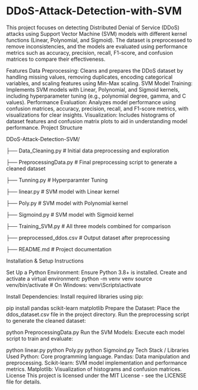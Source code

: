 # DDoS-Attack-Detection-with-SVM
This project focuses on detecting Distributed Denial of Service (DDoS) attacks using Support Vector Machine (SVM) models with different kernel functions (Linear, Polynomial, and Sigmoid). The dataset is preprocessed to remove inconsistencies, and the models are evaluated using performance metrics such as accuracy, precision, recall, F1-score, and confusion matrices to compare their effectiveness.

Features
Data Preprocessing: Cleans and prepares the DDoS dataset by handling missing values, removing duplicates, encoding categorical variables, and scaling features using Min-Max scaling.
SVM Model Training: Implements SVM models with Linear, Polynomial, and Sigmoid kernels, including hyperparameter tuning (e.g., polynomial degree, gamma, and C values).
Performance Evaluation: Analyzes model performance using confusion matrices, accuracy, precision, recall, and F1-score metrics, with visualizations for clear insights.
Visualization: Includes histograms of dataset features and confusion matrix plots to aid in understanding model performance.
Project Structure

DDoS-Attack-Detection-SVM/

├── Data_Cleaning.py          # Initial data preprocessing and exploration

├── PreprocessingData.py      # Final preprocessing script to generate a cleaned dataset

├── Tunning.py                # Hyperparamter Tuning

├── linear.py                 # SVM model with Linear kernel

├── Poly.py                   # SVM model with Polynomial kernel

├── Sigmoind.py               # SVM model with Sigmoid kernel

├── Training_SVM.py           # All three models combined for comparison

├── preprocessed_ddos.csv     # Output dataset after preprocessing

├── README.md                 # Project documentation

Installation & Setup Instructions

Set Up a Python Environment:
Ensure Python 3.8+ is installed.
Create and activate a virtual environment:
python -m venv venv
source venv/bin/activate  # On Windows: venv\Scripts\activate

Install Dependencies:
Install required libraries using pip:

pip install pandas scikit-learn matplotlib
Prepare the Dataset:
Place the ddos_dataset.csv file in the project directory.
Run the preprocessing script to generate the cleaned dataset:

python PreprocessingData.py
Run the SVM Models:
Execute each model script to train and evaluate:

python linear.py
python Poly.py
python Sigmoind.py
Tech Stack / Libraries Used
Python: Core programming language.
Pandas: Data manipulation and preprocessing.
Scikit-learn: SVM model implementation and performance metrics.
Matplotlib: Visualization of histograms and confusion matrices.
License
This project is licensed under the MIT License - see the LICENSE file for details.
